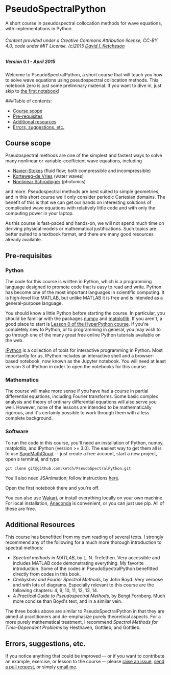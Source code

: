 # PseudoSpectralPython
A short course in pseudospectral collocation methods for wave equations, with implementations in Python.


###### Content provided under a Creative Commons Attribution license, CC-BY 4.0; code under MIT License. (c)2015 [David I. Ketcheson](http://davidketcheson.info)

##### Version 0.1 - April 2015

Welcome to PseudoSpectralPython, a short course that will teach you how to solve wave equations using pseudospectral collocation methods.  This notebook zero is just some preliminary material.  If you want to dive in, just skip to [the first notebook](./PSPython_01-linear-PDEs.ipynb)!

###Table of contents:

- [Course scope](#course-scope)
- [Pre-requisites](#pre-requisites)
- [Additional resources](#additional-resources)
- [Errors, suggestions, etc.](#errors,-suggestions,-etc.)

## Course scope

Pseudospectral methods are one of the simplest and fastest ways to solve many nonlinear or variable-coefficient wave equations, including

- [Navier-Stokes](http://en.wikipedia.org/wiki/Navier%E2%80%93Stokes_equations) (fluid flow; both compressible and incompressible)
- [Korteweg-de Vries](http://en.wikipedia.org/wiki/Korteweg%E2%80%93de_Vries_equation) (water waves)
- [Nonlinear Schrodinger](http://en.wikipedia.org/wiki/Nonlinear_Schr%C3%B6dinger_equation) (photonics)

and more.  Pseudospectral methods are best suited to simple geometries, and in this short course we'll only consider periodic Cartesian domains.  The benefit of this is that we can get our hands on interesting solutions of complicated wave equations with relatively little code and with only the computing power in your laptop.

As this course is fast-paced and hands-on, we will not spend much time on deriving physical models or mathematical justifications.  Such topics are better suited to a textbook format, and there are many good resources already available.

## Pre-requisites

### Python

The code for this course is written in Python, which is a programming language designed to promote code that is easy to read and write.  Python has become one of the most important languages in scientific computing.  It is high-level like MATLAB, but unlike MATLAB it is free and is intended as a general-purpose language.

You should know a little Python before starting the course.  In particular, you should be familiar with the packages [numpy](http://www.numpy.org/) and [matplotlib](http://matplotlib.org/).  If you aren't, a good place to start is [Lesson 0 of the HyperPython course](http://nbviewer.ipython.org/github/ketch/HyperPython/blob/master/Lesson_00_Python.ipynb).  If you're completely new to Python, or to programming in general, you may wish to go through one of the many great free online Python tutorials available on the web.

[IPython](http://www.ipython.org) is a collection of tools for interactive programming in Python.  Most importantly for us, IPython includes an interactive shell and a browser-based notebook, now known as the Jupyter notebook.  You will need at least version 3 of IPython in order to open the notebooks for this course.

### Mathematics

The course will make more sense if you have had a course in partial differential equations, including Fourier transforms.  Some basic complex analysis and theory of ordinary differential equations will also serve you well.  However, none of the lessons are intended to be mathematically rigorous, and it's certainly possible to work through them with a less complete background.

### Software

To run the code in this course, you'll need an installation of Python, numpy, matplotlib, and IPython (version >= 3.0).  The easiest way to get them all is to use [SageMathCloud](http://cloud.sagemath.org) -- just create a free account, start a new project, open a terminal, and type
    
    git clone git@github.com:ketch/PseudoSpectralPython.git
   
You'll also need JSAnimation; follow instructions [here](https://gist.github.com/gforsyth/188c32b6efe834337d8a).

Open the first notebook there and you're off.

You can also use [Wakari](http://wakari.io), or install everything locally on your own machine.  For local installation, [Anaconda](https://store.continuum.io/cshop/anaconda/) is convenient, or you can just use pip.  All of these are free.

## Additional Resources

This course has benefitted from my own reading of several texts.  I strongly recommend any of the following for a much more thorough introduction to spectral methods:

- *Spectral methods in MATLAB*, by L. N. Trefethen.  Very accessible and includes MATLAB code demonstrating everything.  My favorite introduction.  Some of the codes in PseudoSpectralPython benefitted directly from codes in this book.
- *Chebyshev and Fourier Spectral Methods*, by John Boyd.  Very verbose and with lots of diagrams.  Especially relevant to this course are the following chapters: 4, 9, 10, 11, 12, 13, 14.
- *A Practical Guide to Pseudospectral Methods*, by Bengt Fornberg.  Much more concise than Boyd's text, and in a similar vein.

The three books above are similar to PseudoSpectralPython in that they are aimed at practitioners and de-emphasize purely theoretical aspects.  For a more purely mathematical treatment, I recommend *Spectral Methods for Time-Dependent Problems* by Hesthaven, Gottlieb, and Gottlieb.


## Errors, suggestions, etc.

If you notice anything that could be improved -- or if you want to contribute an example, exercise, or lesson to the course -- please [raise an issue](https://github.com/ketch/PseudoSpectralPython/issues), [send a pull request](https://github.com/ketch/PseudoSpectralPython/pulls), or simply [email me](mailto:dketch@gmail.com).
